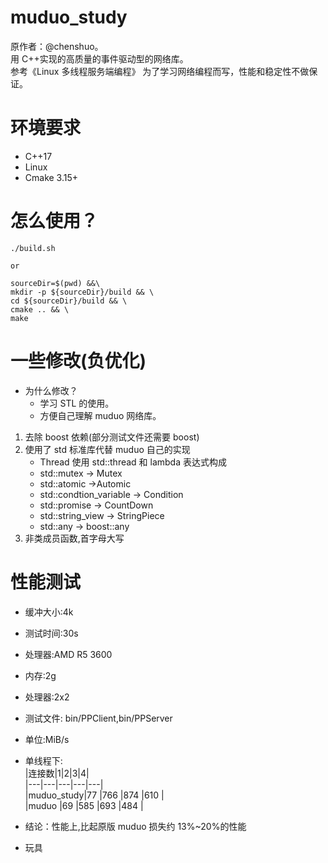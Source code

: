 # muduo_study

原作者：@chenshuo。  
用 C++实现的高质量的事件驱动型的网络库。  
参考《Linux 多线程服务端编程》
为了学习网络编程而写，性能和稳定性不做保证。

# 环境要求

- C++17
- Linux
- Cmake 3.15+

# 怎么使用？

```
./build.sh

or

sourceDir=$(pwd) &&\
mkdir -p ${sourceDir}/build && \
cd ${sourceDir}/build && \
cmake .. && \
make

```

# 一些修改(负优化)

- 为什么修改？
  - 学习 STL 的使用。
  - 方便自己理解 muduo 网络库。

1. 去除 boost 依赖(部分测试文件还需要 boost)
2. 使用了 std 标准库代替 muduo 自己的实现
   - Thread 使用 std::thread 和 lambda 表达式构成
   - std::mutex -> Mutex
   - std::atomic ->Automic
   - std::condtion_variable -> Condition
   - std::promise -> CountDown
   - std::string_view -> StringPiece
   - std::any -> boost::any
3. 非类成员函数,首字母大写

# 性能测试

- 缓冲大小:4k
- 测试时间:30s
- 处理器:AMD R5 3600
- 内存:2g
- 处理器:2x2
- 测试文件: bin/PPClient,bin/PPServer
- 单位:MiB/s
- 单线程下:  
  |连接数|1|2|3|4|  
  |---|---|---|---|---|  
  |muduo_study|77 |766 |874 |610 |  
  |muduo |69 |585 |693 |484 |

- 结论：性能上,比起原版 muduo 损失约 13%~20%的性能
- 玩具
